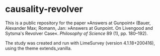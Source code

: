 # causality-revolver
This is a public repository for the paper »Answers at Gunpoint« (Bauer, Alexander Max; Romann, Jan: »Answers at Gunpoint. On Livengood and Sytsma's Revolver Case«. *Philosophy of Science* 89 (1), pp. 180–192).

The study was created and run with LimeSurvey (version 4.1.18+200416), using the theme extends_vanilla.
